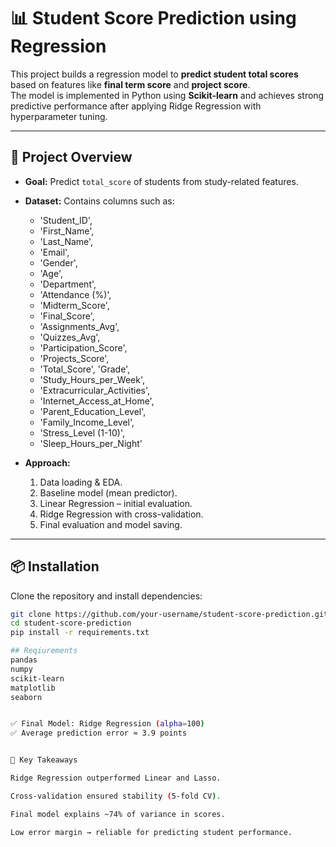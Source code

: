 # 📊 Student Score Prediction using Regression

This project builds a regression model to **predict student total scores** based on features like **final term score** and **project score**.  
The model is implemented in Python using **Scikit-learn** and achieves strong predictive performance after applying Ridge Regression with hyperparameter tuning.

---

## 🚀 Project Overview
- **Goal:** Predict `total_score` of students from study-related features.
- **Dataset:** Contains columns such as:
  - 'Student_ID', 
  - 'First_Name', 
  - 'Last_Name', 
  - 'Email', 
  - 'Gender', 
  - 'Age',
  - 'Department', 
  - 'Attendance (%)', 
  - 'Midterm_Score', 
  - 'Final_Score',
  - 'Assignments_Avg', 
  - 'Quizzes_Avg', 
  - 'Participation_Score',
  - 'Projects_Score', 
  - 'Total_Score', 'Grade', 
  - 'Study_Hours_per_Week',
  - 'Extracurricular_Activities', 
  - 'Internet_Access_at_Home',
  - 'Parent_Education_Level', 
  - 'Family_Income_Level', 
  - 'Stress_Level (1-10)',
  - 'Sleep_Hours_per_Night' 

- **Approach:**
  1. Data loading & EDA.  
  2. Baseline model (mean predictor).  
  3. Linear Regression – initial evaluation.  
  4. Ridge Regression with cross-validation.
  5. Final evaluation and model saving.

---

## 📦 Installation

Clone the repository and install dependencies:

```bash
git clone https://github.com/your-username/student-score-prediction.git
cd student-score-prediction
pip install -r requirements.txt

## Reqiurements
pandas
numpy
scikit-learn
matplotlib
seaborn


✅ Final Model: Ridge Regression (alpha=100)
✅ Average prediction error ≈ 3.9 points


📌 Key Takeaways

Ridge Regression outperformed Linear and Lasso.

Cross-validation ensured stability (5-fold CV).

Final model explains ~74% of variance in scores.

Low error margin → reliable for predicting student performance.